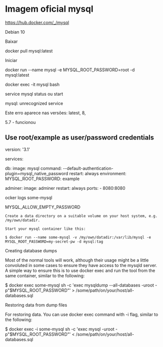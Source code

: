 # Imagem oficial mysql

https://hub.docker.com/_/mysql

Debian 10

Baixar

docker pull mysql:latest

Iniciar

docker run --name mysql -e MYSQL_ROOT_PASSWORD=root -d mysql:latest

docker exec -it mysql bash

service mysql status ou start

mysql: unrecognized service

Este erro aparece nas versões: latest, 8, 

5.7 - funcionou


## Use root/example as user/password credentials

version: '3.1'

services:

  db:
    image: mysql
    command: --default-authentication-plugin=mysql_native_password
    restart: always
    environment:
      MYSQL_ROOT_PASSWORD: example

  adminer:
    image: adminer
    restart: always
    ports:
      - 8080:8080

ocker logs some-mysql

MYSQL_ALLOW_EMPTY_PASSWORD

    Create a data directory on a suitable volume on your host system, e.g. /my/own/datadir.

    Start your mysql container like this:

    $ docker run --name some-mysql -v /my/own/datadir:/var/lib/mysql -e MYSQL_ROOT_PASSWORD=my-secret-pw -d mysql:tag


Creating database dumps

Most of the normal tools will work, although their usage might be a little convoluted in some cases to ensure they have access to the mysqld server. A simple way to ensure this is to use docker exec and run the tool from the same container, similar to the following:

$ docker exec some-mysql sh -c 'exec mysqldump --all-databases -uroot -p"$MYSQL_ROOT_PASSWORD"' > /some/path/on/your/host/all-databases.sql

Restoring data from dump files

For restoring data. You can use docker exec command with -i flag, similar to the following:

$ docker exec -i some-mysql sh -c 'exec mysql -uroot -p"$MYSQL_ROOT_PASSWORD"' < /some/path/on/your/host/all-databases.sql


